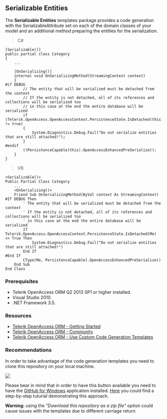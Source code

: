## Serializable Entities ##

The **Serializable Entities** templates package provides a code generation with the SerializableAttribute set on each of the domain classes of your model and an additional method preparing the entities for the serialization.

> C#

	[Serializable()]
	public partial class Category
	{
		...
		
		[OnSerializing()]
		internal void OnSerializingMethod(StreamingContext context)
		{
	#if DEBUG
			// The entity that will be serialized must be detached from the context
			// If the entity is not detached, all of its references and collections will be serialized too
			// in this case at the end the entire database will be serialized
			if (Telerik.OpenAccess.OpenAccessContext.PersistenceState.IsDetached(this) != true)
			{
				System.Diagnostics.Debug.Fail("Do not serialize entities that are still attached!");
			}
	#endif
			((PersistenceCapable)this).OpenAccessEnhancedPreSerialize();
		}
	}

> VB

	<Serializable()>
	Public Partial Class Category
		...
	  	<OnSerializing()>
		Friend Sub OnSerializingMethod(ByVal context As StreamingContext)
	#If DEBUG Then
			' The entity that will be serialized must be detached from the context
			' If the entity is not detached, all of its references and collections will be serialized too
			' in this case at the end the entire database will be serialized
			If Telerik.OpenAccess.OpenAccessContext.PersistenceState.IsDetached(Me) <> True Then
				System.Diagnostics.Debug.Fail("Do not serialize entities that are still attached!")
			End If
	#End If
			CType(Me, PersistenceCapable).OpenAccessEnhancedPreSerialize()
		End Sub
	End Class


### Prerequisites ###

- Telerik OpenAccess ORM Q2 2013 SP1 or higher installed.
- Visual Studio 2010.
- .NET Framework 3.5.

### Resources ###
- <a href="http://www.telerik.com/products/orm/getting-started.aspx" target="_blank">Telerik OpenAccess ORM - Getting Started</a>
- <a href="http://www.telerik.com/community/forums/orm.aspx" target="_blank">Telerik OpenAccess ORM - Community</a>
- <a href="http://www.telerik.com/help/openaccess-orm/openaccess-tasks-customise-code-generation-overview.html" target="_blank">Telerik OpenAccess ORM - Use Custom Code Generation Templates</a>

### Recommendations ###

In order to take advantage of the code generation templates you need to clone this repository on your local machine.

![](http://windows.github.com/images/clone-in-windows.png)

Please bear in mind that in order to have this button available you need to have the <a href="http://windows.github.com" target="_blank">GitHub for Windows</a> application installed. <a href="https://github.com/blog/1127-github-for-windows" target="_blank">Here</a> you could find a step-by-step tuturial demonstrating this approach.

**Warning**: using the *"Download this repository as a zip file"* option could cause issues with the templates due to different carriage return.
